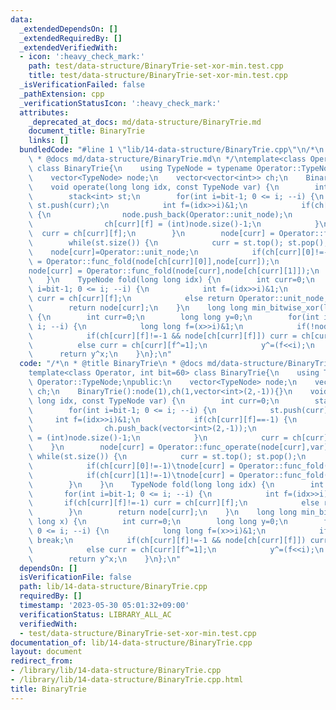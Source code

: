 ```yaml
---
data:
  _extendedDependsOn: []
  _extendedRequiredBy: []
  _extendedVerifiedWith:
  - icon: ':heavy_check_mark:'
    path: test/data-structure/BinaryTrie-set-xor-min.test.cpp
    title: test/data-structure/BinaryTrie-set-xor-min.test.cpp
  _isVerificationFailed: false
  _pathExtension: cpp
  _verificationStatusIcon: ':heavy_check_mark:'
  attributes:
    _deprecated_at_docs: md/data-structure/BinaryTrie.md
    document_title: BinaryTrie
    links: []
  bundledCode: "#line 1 \"lib/14-data-structure/BinaryTrie.cpp\"\n/*\n * @title BinaryTrie\n\
    \ * @docs md/data-structure/BinaryTrie.md\n */\ntemplate<class Operator, int bit=60>\
    \ class BinaryTrie{\n    using TypeNode = typename Operator::TypeNode;\npublic:\n\
    \    vector<TypeNode> node;\n    vector<vector<int>> ch;\n    BinaryTrie():node(1),ch(1,vector<int>(2,-1)){}\n\
    \    void operate(long long idx, const TypeNode var) {\n        int curr=0;\n\
    \        stack<int> st;\n        for(int i=bit-1; 0 <= i; --i) {\n           \
    \ st.push(curr);\n            int f=(idx>>i)&1;\n            if(ch[curr][f]==-1)\
    \ {\n                node.push_back(Operator::unit_node);\n                ch.push_back(vector<int>(2,-1));\n\
    \                ch[curr][f] = (int)node.size()-1;\n            }\n          \
    \  curr = ch[curr][f];\n        }\n        node[curr] = Operator::func_operate(node[curr],var);\n\
    \        while(st.size()) {\n            curr = st.top(); st.pop();\n        \
    \    node[curr]=Operator::unit_node;\n            if(ch[curr][0]!=-1)\tnode[curr]\
    \ = Operator::func_fold(node[ch[curr][0]],node[curr]);\n            if(ch[curr][1]!=-1)\t\
    node[curr] = Operator::func_fold(node[curr],node[ch[curr][1]]);\n        }\n \
    \   }\n    TypeNode fold(long long idx) {\n        int curr=0;\n        for(int\
    \ i=bit-1; 0 <= i; --i) {\n            int f=(idx>>i)&1;\n            if(ch[curr][f]!=-1)\
    \ curr = ch[curr][f];\n            else return Operator::unit_node;\n        }\n\
    \        return node[curr];\n    }\n    long long min_bitwise_xor(long long x)\
    \ {\n        int curr=0;\n        long long y=0;\n        for(int i=bit-1; 0 <=\
    \ i; --i) {\n            long long f=(x>>i)&1;\n            if(!node[curr]) break;\n\
    \            if(ch[curr][f]!=-1 && node[ch[curr][f]]) curr = ch[curr][f];\n  \
    \          else curr = ch[curr][f^=1];\n            y^=(f<<i);\n        }\n  \
    \      return y^x;\n    }\n};\n"
  code: "/*\n * @title BinaryTrie\n * @docs md/data-structure/BinaryTrie.md\n */\n\
    template<class Operator, int bit=60> class BinaryTrie{\n    using TypeNode = typename\
    \ Operator::TypeNode;\npublic:\n    vector<TypeNode> node;\n    vector<vector<int>>\
    \ ch;\n    BinaryTrie():node(1),ch(1,vector<int>(2,-1)){}\n    void operate(long\
    \ long idx, const TypeNode var) {\n        int curr=0;\n        stack<int> st;\n\
    \        for(int i=bit-1; 0 <= i; --i) {\n            st.push(curr);\n       \
    \     int f=(idx>>i)&1;\n            if(ch[curr][f]==-1) {\n                node.push_back(Operator::unit_node);\n\
    \                ch.push_back(vector<int>(2,-1));\n                ch[curr][f]\
    \ = (int)node.size()-1;\n            }\n            curr = ch[curr][f];\n    \
    \    }\n        node[curr] = Operator::func_operate(node[curr],var);\n       \
    \ while(st.size()) {\n            curr = st.top(); st.pop();\n            node[curr]=Operator::unit_node;\n\
    \            if(ch[curr][0]!=-1)\tnode[curr] = Operator::func_fold(node[ch[curr][0]],node[curr]);\n\
    \            if(ch[curr][1]!=-1)\tnode[curr] = Operator::func_fold(node[curr],node[ch[curr][1]]);\n\
    \        }\n    }\n    TypeNode fold(long long idx) {\n        int curr=0;\n \
    \       for(int i=bit-1; 0 <= i; --i) {\n            int f=(idx>>i)&1;\n     \
    \       if(ch[curr][f]!=-1) curr = ch[curr][f];\n            else return Operator::unit_node;\n\
    \        }\n        return node[curr];\n    }\n    long long min_bitwise_xor(long\
    \ long x) {\n        int curr=0;\n        long long y=0;\n        for(int i=bit-1;\
    \ 0 <= i; --i) {\n            long long f=(x>>i)&1;\n            if(!node[curr])\
    \ break;\n            if(ch[curr][f]!=-1 && node[ch[curr][f]]) curr = ch[curr][f];\n\
    \            else curr = ch[curr][f^=1];\n            y^=(f<<i);\n        }\n\
    \        return y^x;\n    }\n};\n"
  dependsOn: []
  isVerificationFile: false
  path: lib/14-data-structure/BinaryTrie.cpp
  requiredBy: []
  timestamp: '2023-05-30 05:01:32+09:00'
  verificationStatus: LIBRARY_ALL_AC
  verifiedWith:
  - test/data-structure/BinaryTrie-set-xor-min.test.cpp
documentation_of: lib/14-data-structure/BinaryTrie.cpp
layout: document
redirect_from:
- /library/lib/14-data-structure/BinaryTrie.cpp
- /library/lib/14-data-structure/BinaryTrie.cpp.html
title: BinaryTrie
---
```

